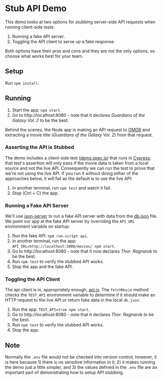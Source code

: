 # Stub API Demo

This demo looks at two options for stubbing server-side API requests when running client-side tests:

1. Running a fake API server.
1. Toggling the API client to serve up a fake response.

Both options have their pros and cons and they are not the only options, so choose what works best for your team.

## Setup

Run `npm install`.

## Running

1. Start the app: `npm start`.
1. Go to http://localhost:8080 - note that it declares _Guardians of the Galaxy Vol. 2_ to be the best.

Behind the scenes, the Node app is making an API request to [OMDB](http://www.omdbapi.com) and extracting a movie title (_Guardians of the Galaxy Vol. 2_) from that request.

### Asserting the API is Stubbed

The demo includes a client-side test ([demo.spec.js](https://github.com/kadams54/stub-api-demo/blob/master/demo.spec.js)) that runs in [Cypress](https://cypress.io/); that test's assertion will only pass if the movie data is taken from a local source and not the live API. Consequently we can run the test to prove that we're not using the live API. If you run it without doing either of the approaches below, it will fail as the default is to use the live API:

1. In another terminal, run `npm test` and watch it fail.
1. Stop (Ctrl + C) the app.

### Running a Fake API Server

We'll use [json-server](https://github.com/typicode/json-server/) to run a fake API server with data from the [db.json](https://github.com/kadams54/stub-api-demo/blob/master/db.json) file. We point our app at the fake API server by overriding the `API_URL` environment variable on startup:

1. Run the fake API: `npm run-script api`.
1. In another terminal, run the app: `API_URL=http://localhost:3000/movies/ npm start`.
1. Go to http://localhost:8080 - note that it now declares _Thor: Ragnarok_ to be the best.
1. Run `npm test` to verify the stubbed API works.
1. Stop the app and the fake API.

### Toggling the API Client

The api client is in, appropriately enough, [api.js](https://github.com/kadams54/stub-api-demo/blob/master/api.js). The `fetchMovie` method checks the `TEST_API` environment variable to determine if it should make an HTTP request to the live API or return fake data in the local `db.json`:

1. Run the app: `TEST_API=true npm start`.
1. Go to http://localhost:8080 - note that it declares _Thor: Ragnarok_ to be the best.
1. Run `npm test` to verify the stubbed API works.
1. Stop the app.

## Note

Normally the `.env` file would not be checked into version control; however, it is here because 1) there is no sensitive information in it, 2) it makes running the demo just a little simpler, and 3) the values defined in the `.env` file are an important part of demonstrating how to setup API stubbing.